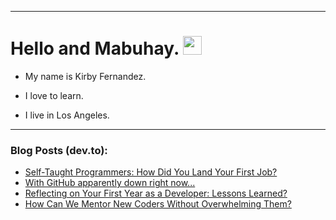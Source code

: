 
<img src="https://komarev.com/ghpvc/?username=kirbygit&style=flat-square&color=blue" alt=""/>

---
<h1>
  Hello and Mabuhay.
  <img src="https://media.giphy.com/media/hvRJCLFzcasrR4ia7z/giphy.gif" width="30px"/>
</h1>

- My name is Kirby Fernandez.

- I love to learn.

- I live in Los Angeles.

---

### Blog Posts (dev.to):
<!-- BLOG-POST-LIST:START -->
- [Self-Taught Programmers: How Did You Land Your First Job?](https://dev.to/codenewbieteam/self-taught-programmers-how-did-you-land-your-first-job-4pha)
- [With GitHub apparently down right now...](https://dev.to/ben/with-github-apparently-down-right-now-on2)
- [Reflecting on Your First Year as a Developer: Lessons Learned?](https://dev.to/codenewbieteam/reflecting-on-your-first-year-as-a-developer-lessons-learned-e1b)
- [How Can We Mentor New Coders Without Overwhelming Them?](https://dev.to/codenewbieteam/how-can-we-mentor-new-coders-without-overwhelming-them-18pn)
<!-- BLOG-POST-LIST:END -->
